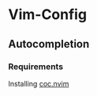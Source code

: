 # Vim-Config
## Autocompletion
### Requirements
Installing [coc.nvim](https://github.com/neoclide/coc.nvim)
